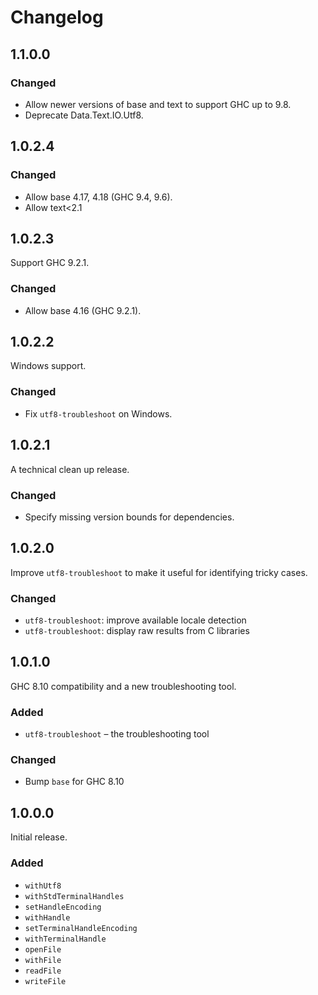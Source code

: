 # Changelog


## 1.1.0.0

### Changed

- Allow newer versions of base and text to support GHC up to 9.8.
- Deprecate Data.Text.IO.Utf8.


## 1.0.2.4

### Changed

- Allow base 4.17, 4.18 (GHC 9.4, 9.6).
- Allow text<2.1


## 1.0.2.3

Support GHC 9.2.1.

### Changed

- Allow base 4.16 (GHC 9.2.1).


## 1.0.2.2

Windows support.

### Changed

- Fix `utf8-troubleshoot` on Windows.


## 1.0.2.1

A technical clean up release.

### Changed

- Specify missing version bounds for dependencies.


## 1.0.2.0

Improve `utf8-troubleshoot` to make it useful for identifying tricky cases.

### Changed

- `utf8-troubleshoot`: improve available locale detection
- `utf8-troubleshoot`: display raw results from C libraries


## 1.0.1.0

GHC 8.10 compatibility and a new troubleshooting tool.

### Added

- `utf8-troubleshoot` – the troubleshooting tool

### Changed

- Bump `base` for GHC 8.10


## 1.0.0.0

Initial release.

### Added

- `withUtf8`
- `withStdTerminalHandles`
- `setHandleEncoding`
- `withHandle`
- `setTerminalHandleEncoding`
- `withTerminalHandle`
- `openFile`
- `withFile`
- `readFile`
- `writeFile`
